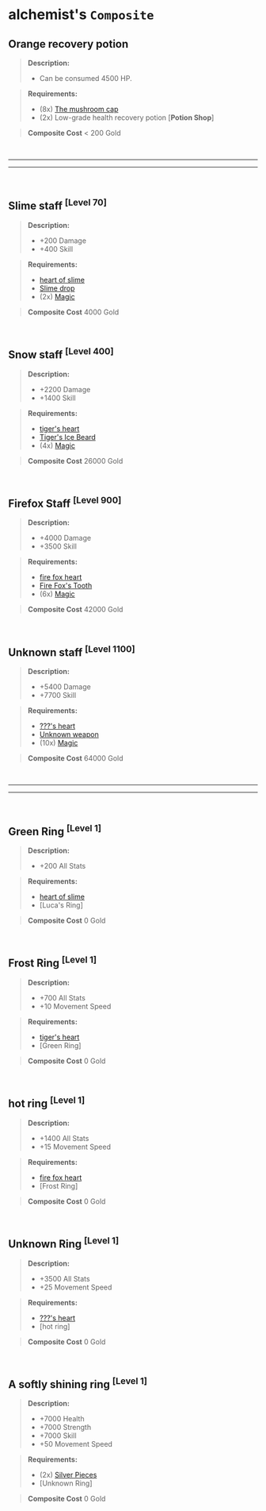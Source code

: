 # alchemist's `Composite`

## Orange recovery potion

> **Description:**
> - Can be consumed 4500 HP.

> **Requirements:**
> - (8x) [The mushroom cap]
> - (2x) Low-grade health recovery potion [**Potion Shop**]

> **Composite Cost**
> < 200 Gold

<br>

---
---

<br>

## Slime staff <sup>[Level 70]</sup>

> **Description:**
> - +200 Damage
> - +400 Skill

> **Requirements:**
> - [heart of slime]
> - [Slime drop]
> - (2x) [Magic]

> **Composite Cost**
> 4000 Gold

<br>

## Snow staff <sup>[Level 400]</sup>

> **Description:**
> - +2200 Damage
> - +1400 Skill

> **Requirements:**
> - [tiger's heart]
> - [Tiger's Ice Beard]
> - (4x) [Magic]

> **Composite Cost**
> 26000 Gold

<br>

## Firefox Staff <sup>[Level 900]</sup>

> **Description:**
> - +4000 Damage
> - +3500 Skill

> **Requirements:**
> - [fire fox heart]
> - [Fire Fox's Tooth]
> - (6x) [Magic]

> **Composite Cost**
> 42000 Gold

<br>

## Unknown staff <sup>[Level 1100]</sup>

> **Description:**
> - +5400 Damage
> - +7700 Skill

> **Requirements:**
> - [???'s heart]
> - [Unknown weapon]
> - (10x) [Magic]

> **Composite Cost**
> 64000 Gold

<br>

---
---

<br>

## Green Ring <sup>[Level 1]</sup>

> **Description:**
> - +200 All Stats

> **Requirements:**
> - [heart of slime]
> - [Luca's Ring]

> **Composite Cost**
> 0 Gold

<br>

## Frost Ring <sup>[Level 1]</sup>

> **Description:**
> - +700 All Stats
> - +10 Movement Speed

> **Requirements:**
> - [tiger's heart]
> - [Green Ring]

> **Composite Cost**
> 0 Gold

<br>

## hot ring <sup>[Level 1]</sup>

> **Description:**
> - +1400 All Stats
> - +15 Movement Speed

> **Requirements:**
> - [fire fox heart]
> - [Frost Ring]

> **Composite Cost**
> 0 Gold

<br>

## Unknown Ring <sup>[Level 1]</sup>

> **Description:**
> - +3500 All Stats
> - +25 Movement Speed

> **Requirements:**
> - [???'s heart]
> - [hot ring]

> **Composite Cost**
> 0 Gold

<br>

## A softly shining ring <sup>[Level 1]</sup>

> **Description:**
> - +7000 Health
> - +7000 Strength
> - +7000 Skill
> - +50 Movement Speed

> **Requirements:**
> - (2x) [Silver Pieces]
> - [Unknown Ring]

> **Composite Cost**
> 0 Gold

<br>


[//]: # (Encyclopedia)
[The mushroom cap]: <>
[Magic]: <>
[Silver Pieces]: <> 

[heart of slime]: <>
[Slime drop]: <>
[tiger's heart]: <>
[Tiger's Ice Beard]: <>
[fire fox heart]: <>
[Fire Fox's Tooth]: <>
[???'s heart]: <>
[Unknown weapon]: <>
